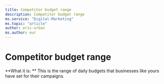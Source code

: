 ```yaml
---
title: Competitor budget range
description: Competitor budget range
ms.service: "Digital-Marketing"
ms.topic: "article"
author: eric-urban
ms.author: eur
---
```


# Competitor budget range

**What it is: ** This is the range of daily budgets that businesses like yours have set for their campaigns.


